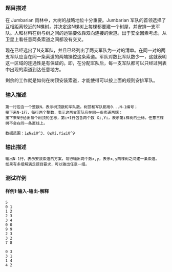 ### 题目描述

在 Jumbarian 雨林中，大树的战略地位十分重要。Jumbarian 军队的首领选择了互相距离较近的N棵树，并决定这N棵树上每棵都要建一个树屋，并安排一支军队。人和材料在树与树之间的运输要依靠双向连接的索道。出于安全因素考虑，从卫星上看任意两条索道之间都没有交叉。

现在已经选出了N支军队，并且已经列出了两支军队为一对的清单。在同一对的两支军队应当在同一条索道的两端操控这条索道。军队对数比军队数少一，这就表明这一区域的连通性是有保证的。即，在分配军队后，每一支军队都可以只经过列表中出现的索道到达任意地方。

剩余的工作就是如何在树顶安装索道，才能使得可以按上面的规则安排军队。

### 输入描述

```
第一行包含一个整数N，表示树顶数和军队数。树顶和军队都用0...N-1编号；
接下来N-1行，每行两个整数，表示这两支军队应在同一条索道两端；
接下来N行给出每个树顶的坐标，第i+1行包含两个数 Xi,Yi，表示第i棵树的坐标。任意三棵树不会在同一条直线上。

数据范围：1≤N≤10^3, 0≤Xi,Yi≤10^9
```
### 输出描述

```
输出N-1行，表示安装索道的方案，每行输出两个数x,y，表示x,y两棵树之间建一条索道。
如果有多组解满足题目要求，可以输出任意一组。
```

### 测试样例
#### 样例1:输入-输出-解释

```
5
0 1
1 2
2 3
3 4
0 0
9 9
2 3
3 2
7 8
```
```
0 3
3 1
1 4
4 2
```